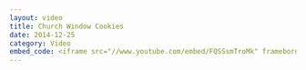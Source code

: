 ```yaml
---
layout: video
title: Church Window Cookies
date: 2014-12-25
category: Video
embed_code: <iframe src="//www.youtube.com/embed/FQSSsmTroMk" frameborder="0" allowfullscreen></iframe>
---
```

